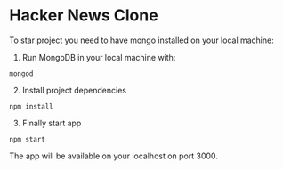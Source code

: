 # Hacker News Clone


To star project you need to have mongo installed on your local machine:

1. Run MongoDB in your local machine with:

```
mongod
```

2. Install project dependencies

`npm install`

3. Finally start app

```
npm start
```

The app will be available on your localhost on port 3000.



